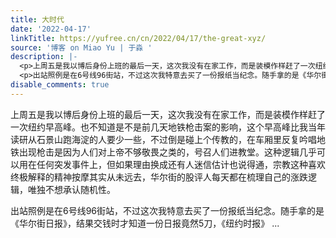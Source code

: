 ```yaml
---
title: 大时代
date: '2022-04-17'
linkTitle: https://yufree.cn/cn/2022/04/17/the-great-xyz/
source: '博客 on Miao Yu | 于淼 '
description: |-
  <p>上周五是我以博后身份上班的最后一天，这次我没有在家工作，而是装模作样赶了一次纽约早高峰。也不知道是不是前几天地铁枪击案的影响，这个早高峰比我当年读研从石景山跑海淀的人要少一些，不过倒是碰上个传教的，在车厢里反复吟唱地铁出现枪击是因为人们对上帝不够敬畏之类的，号召人们进教堂。这种逻辑几乎可以用在任何突发事件上，但如果理由换成还有人迷信估计也说得通，宗教这种喜欢终极解释的精神按摩其实从未远去，华尔街的股评人每天都在梳理自己的涨跌逻辑，唯独不想承认随机性。</p>
  <p>出站照例是在6号线96街站，不过这次我特意去买了一份报纸当纪念。随手拿的是《华尔街日报》，结果交钱时才知道一份日报竟然5刀，《纽约时报》 ...
disable_comments: true
---
```

<p>上周五是我以博后身份上班的最后一天，这次我没有在家工作，而是装模作样赶了一次纽约早高峰。也不知道是不是前几天地铁枪击案的影响，这个早高峰比我当年读研从石景山跑海淀的人要少一些，不过倒是碰上个传教的，在车厢里反复吟唱地铁出现枪击是因为人们对上帝不够敬畏之类的，号召人们进教堂。这种逻辑几乎可以用在任何突发事件上，但如果理由换成还有人迷信估计也说得通，宗教这种喜欢终极解释的精神按摩其实从未远去，华尔街的股评人每天都在梳理自己的涨跌逻辑，唯独不想承认随机性。</p>
<p>出站照例是在6号线96街站，不过这次我特意去买了一份报纸当纪念。随手拿的是《华尔街日报》，结果交钱时才知道一份日报竟然5刀，《纽约时报》 ...